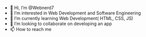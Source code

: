 - 👋 Hi, I’m @Webnerd7
- 👀 I’m interested in Web Development and Software Engineering 
- 🌱 I’m currently learning Web Development( HTML, CSS, JS)
- 💞️ I’m looking to collaborate on developing an app
- 📫 How to reach me 

<!---
Webnerd7/Webnerd7 is a ✨ special ✨ repository because its `README.md` (this file) appears on your GitHub profile.
You can click the Preview link to take a look at your changes.
--->
